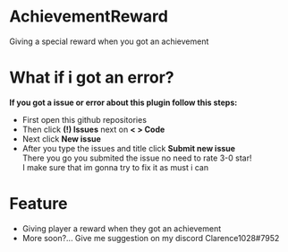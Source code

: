 # AchievementReward
Giving a special reward when you got an achievement

# What if i got an error?
**If you got a issue or error about this plugin follow this steps:**
- First open this github repositories
- Then click **(!) Issues** next on **< > Code**
- Next click **New issue**
- After you type the issues and title click **Submit new issue** <br/>
There you go you submited the issue no need to rate 3-0 star! <br/>
I make sure that im gonna try to fix it as must i can 

# Feature
- Giving player a reward when they got an achievement
- More soon?... Give me suggestion on my discord Clarence1028#7952